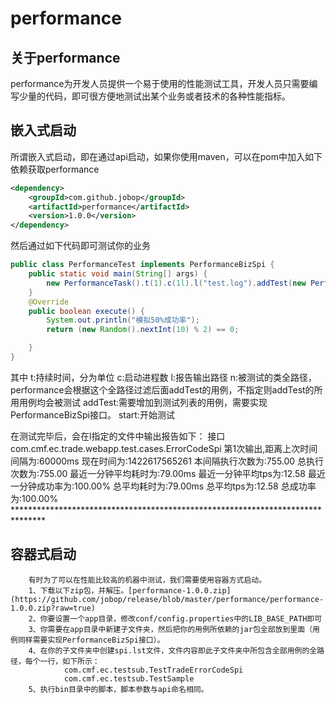 # performance


## 关于performance
performance为开发人员提供一个易于使用的性能测试工具，开发人员只需要编写少量的代码，即可很方便地测试出某个业务或者技术的各种性能指标。


## 嵌入式启动
所谓嵌入式启动，即在通过api启动，如果你使用maven，可以在pom中加入如下依赖获取performance
```Xml
<dependency>
    <groupId>com.github.jobop</groupId>
    <artifactId>performance</artifactId>
    <version>1.0.0</version>
</dependency>
```
然后通过如下代码即可测试你的业务
```Java
public class PerformanceTest implements PerformanceBizSpi {
	public static void main(String[] args) {
		new PerformanceTask().t(1).c(1l).l("test.log").addTest(new PerformanceTest()).start();
	}
	@Override
	public boolean execute() {
		System.out.println("模拟50%成功率");
		return (new Random().nextInt(10) % 2) == 0;

	}
}
```
其中
		t:持续时间，分为单位
		c:启动进程数
		l:报告输出路径
		n:被测试的类全路径，performance会根据这个全路径过滤后面addTest的用例，不指定则addTest的所用用例均会被测试
		addTest:需要增加到测试列表的用例，需要实现PerformanceBizSpi接口。
		start:开始测试
    
在测试完毕后，会在l指定的文件中输出报告如下：
    接口 com.cmf.ec.trade.webapp.test.cases.ErrorCodeSpi 第1次输出,距离上次时间间隔为:60000ms
    现在时间为:1422617565261
    本间隔执行次数为:755.00
    总执行次数为:755.00
    最近一分钟平均耗时为:79.00ms
    最近一分钟平均tps为:12.58
    最近一分钟成功率为:100.00%
    总平均耗时为:79.00ms
    总平均tps为:12.58
    总成功率为:100.00%
    *******************************************************************************


## 容器式启动
		有时为了可以在性能比较高的机器中测试，我们需要使用容器方式启动。
		1、下载以下zip包，并解压。[performance-1.0.0.zip](https://github.com/jobop/release/blob/master/performance/performance-1.0.0.zip?raw=true)
		2、你要设置一个app目录，修改conf/config.properties中的LIB_BASE_PATH即可
		3、你需要在app目录中新建子文件夹，然后把你的用例所依赖的jar包全部放到里面（用例同样需要实现PerformanceBizSpi接口）。
		4、在你的子文件夹中创建spi.lst文件，文件内容即此子文件夹中所包含全部用例的全路径，每个一行，如下所示：
				com.cmf.ec.testsub.TestTradeErrorCodeSpi
				com.cmf.ec.testsub.TestSample    
		5、执行bin目录中的脚本，脚本参数与api命名相同。
